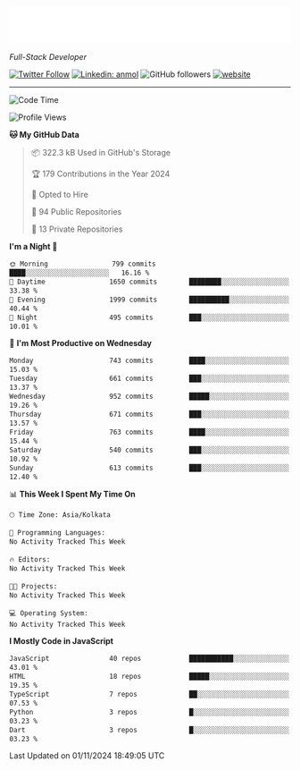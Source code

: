 <!-- START:readme-typing -->
<img src="readme-typing.svg" />
<!-- END:readme-typing -->

<p><em>Full-Stack Developer</em></p>

[![Twitter Follow](https://img.shields.io/twitter/follow/tonalmathew?style=flat)](https://twitter.com/intent/follow?screen_name=tonalmathew)
[![Linkedin: anmol](https://img.shields.io/badge/tonal-mathew?style=flat-square&logo=Linkedin&logoColor=white&link=https://www.linkedin.com/in/tonal-mathew/)](https://www.linkedin.com/in/tonal-mathew/)
![GitHub followers](https://img.shields.io/github/followers/tonalmathew?label=Follow&style=social)
[![website](https://img.shields.io/badge/Website-46a2f1.svg?&style=flat-square&logo=Google-Chrome&logoColor=white&link=http://tonalmathew.github.io/)](http://tonalmathew.github.io/)

---
<!--START_SECTION:waka-->
![Code Time](http://img.shields.io/badge/Code%20Time-1%2C361%20hrs%2036%20mins-blue)

![Profile Views](http://img.shields.io/badge/Profile%20Views-0-blue)

**🐱 My GitHub Data** 

> 📦 322.3 kB Used in GitHub's Storage 
 > 
> 🏆 179 Contributions in the Year 2024
 > 
> 💼 Opted to Hire
 > 
> 📜 94 Public Repositories 
 > 
> 🔑 13 Private Repositories 
 > 
**I'm a Night 🦉** 

```text
🌞 Morning                799 commits         ████░░░░░░░░░░░░░░░░░░░░░   16.16 % 
🌆 Daytime                1650 commits        ████████░░░░░░░░░░░░░░░░░   33.38 % 
🌃 Evening                1999 commits        ██████████░░░░░░░░░░░░░░░   40.44 % 
🌙 Night                  495 commits         ███░░░░░░░░░░░░░░░░░░░░░░   10.01 % 
```
📅 **I'm Most Productive on Wednesday** 

```text
Monday                   743 commits         ████░░░░░░░░░░░░░░░░░░░░░   15.03 % 
Tuesday                  661 commits         ███░░░░░░░░░░░░░░░░░░░░░░   13.37 % 
Wednesday                952 commits         █████░░░░░░░░░░░░░░░░░░░░   19.26 % 
Thursday                 671 commits         ███░░░░░░░░░░░░░░░░░░░░░░   13.57 % 
Friday                   763 commits         ████░░░░░░░░░░░░░░░░░░░░░   15.44 % 
Saturday                 540 commits         ███░░░░░░░░░░░░░░░░░░░░░░   10.92 % 
Sunday                   613 commits         ███░░░░░░░░░░░░░░░░░░░░░░   12.40 % 
```


📊 **This Week I Spent My Time On** 

```text
🕑︎ Time Zone: Asia/Kolkata

💬 Programming Languages: 
No Activity Tracked This Week

🔥 Editors: 
No Activity Tracked This Week

🐱‍💻 Projects: 
No Activity Tracked This Week

💻 Operating System: 
No Activity Tracked This Week
```

**I Mostly Code in JavaScript** 

```text
JavaScript               40 repos            ███████████░░░░░░░░░░░░░░   43.01 % 
HTML                     18 repos            █████░░░░░░░░░░░░░░░░░░░░   19.35 % 
TypeScript               7 repos             ██░░░░░░░░░░░░░░░░░░░░░░░   07.53 % 
Python                   3 repos             █░░░░░░░░░░░░░░░░░░░░░░░░   03.23 % 
Dart                     3 repos             █░░░░░░░░░░░░░░░░░░░░░░░░   03.23 % 
```




 Last Updated on 01/11/2024 18:49:05 UTC
<!--END_SECTION:waka-->
